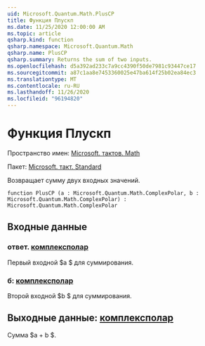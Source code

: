 ```yaml
---
uid: Microsoft.Quantum.Math.PlusCP
title: Функция Плускп
ms.date: 11/25/2020 12:00:00 AM
ms.topic: article
qsharp.kind: function
qsharp.namespace: Microsoft.Quantum.Math
qsharp.name: PlusCP
qsharp.summary: Returns the sum of two inputs.
ms.openlocfilehash: d5a392ad233c7a9cc4390f50de7981c93447ce17
ms.sourcegitcommit: a87c1aa8e7453360025e47ba614f25b02ea84ec3
ms.translationtype: MT
ms.contentlocale: ru-RU
ms.lasthandoff: 11/26/2020
ms.locfileid: "96194820"
---
```

# <a name="pluscp-function"></a>Функция Плускп

Пространство имен: [Microsoft. тактов. Math](xref:Microsoft.Quantum.Math)

Пакет: [Microsoft. такт. Standard](https://nuget.org/packages/Microsoft.Quantum.Standard)


Возвращает сумму двух входных значений.

```qsharp
function PlusCP (a : Microsoft.Quantum.Math.ComplexPolar, b : Microsoft.Quantum.Math.ComplexPolar) : Microsoft.Quantum.Math.ComplexPolar
```


## <a name="input"></a>Входные данные

### <a name="a--complexpolar"></a>ответ. [комплексполар](xref:Microsoft.Quantum.Math.ComplexPolar)

Первый входной $a $ для суммирования.


### <a name="b--complexpolar"></a>б: [комплексполар](xref:Microsoft.Quantum.Math.ComplexPolar)

Второй входной $b $ для суммирования.



## <a name="output--complexpolar"></a>Выходные данные: [комплексполар](xref:Microsoft.Quantum.Math.ComplexPolar)

Сумма $a + b $.